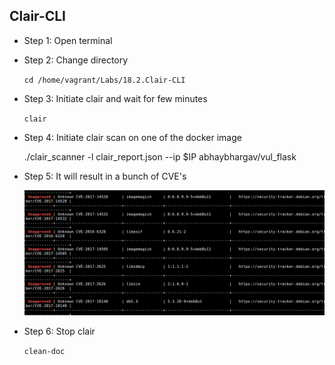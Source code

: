## Clair-CLI
* Step 1: Open terminal
* Step 2: Change directory

	 `cd /home/vagrant/Labs/18.2.Clair-CLI`
	 
* Step 3: Initiate clair and wait for few minutes
	
	`clair`	
	
* Step 4: Initiate clair scan on one of the docker image

	./clair_scanner -l clair_report.json --ip $IP abhaybhargav/vul_flask
	
* Step 5: It will result in a bunch of CVE's
	
	![Image](./img/result2.png)
	
* Step 6: Stop clair
	
	`clean-doc`
	